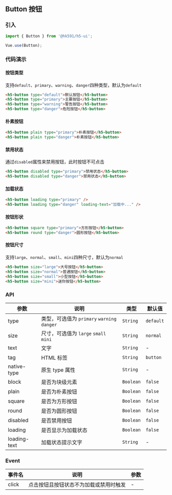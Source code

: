 ## Button 按钮

### 引入
``` javascript
import { Button } from '@hk591/h5-ui';

Vue.use(Button);
```

### 代码演示

#### 按钮类型

支持`default`、`primary`、`warning`、`danger`四种类型，默认为`default`

```html
<h5-button type="default">默认按钮</h5-button>
<h5-button type="primary">主要按钮</h5-button>
<h5-button type="warning">警告按钮</h5-button>
<h5-button type="danger">危险按钮</h5-button>
```

#### 朴素按钮

```html
<h5-button plain type="primary">朴素按钮</h5-button>
<h5-button plain type="danger">朴素按钮</h5-button>
```

#### 禁用状态

通过`disabled`属性来禁用按钮，此时按钮不可点击

```html
<h5-button disabled type="primary">禁用状态</h5-button>
<h5-button disabled type="danger">禁用状态</h5-button>
```

#### 加载状态

```html 
<h5-button loading type="primary" />
<h5-button loading type="danger" loading-text="加载中..." />
```

#### 按钮形状

```html 
<h5-button square type="primary">方形按钮</h5-button>
<h5-button round type="danger">圆形按钮</h5-button>
```

#### 按钮尺寸

支持`large`、`normal`、`small`、`mini`四种尺寸，默认为`normal`

```html 
<h5-button size="large">大号按钮</h5-button>
<h5-button size="normal">普通按钮</h5-button>
<h5-button size="small">小型按钮</h5-button>
<h5-button size="mini">迷你按钮</h5-button>
```


### API

| 参数 | 说明 | 类型 | 默认值 |
|------|------|------|------|
| type | 类型，可选值为 `primary` `warning` `danger` | `String` | `default` |
| size | 尺寸，可选值为 `large` `small` `mini` | `String` | `normal` |
| text | 文字 | `String` | - |
| tag | HTML 标签 | `String` | `button` |
| native-type | 原生 type 属性 | `String` | - |
| block | 是否为块级元素 | `Boolean` | `false` |
| plain | 是否为朴素按钮 | `Boolean` | `false` |
| square | 是否为方形按钮 | `Boolean` | `false` |
| round | 是否为圆形按钮 | `Boolean` | `false` |
| disabled | 是否禁用按钮 | `Boolean` | `false` |
| loading | 是否显示为加载状态 | `Boolean` | `false` |
| loading-text | 加载状态提示文字 | `String` | - |

### Event

| 事件名 | 说明 | 参数 |
|------|------|------|
| click | 点击按钮且按钮状态不为加载或禁用时触发 | - |
